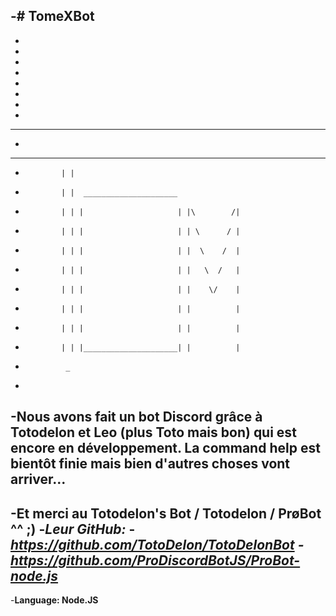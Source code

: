 -# TomeXBot
- 
- 
- 
- 
- 
- 
- 
- 
- 
- --------------------------
-
- ------------   -----------
-             | |
-             | |  _____________________
-             | | |                     | |\        /|
-             | | |                     | | \      / |
-             | | |                     | |  \    /  |     
-             | | |                     | |   \  /   |
-             | | |                     | |    \/    |
-             | | |                     | |          |
-             | | |                     | |          |
-             | | |_____________________| |          |
-              _
-
-Nous avons fait un bot Discord grâce à Totodelon et Leo (plus Toto mais bon) qui est encore en développement. La command help est bientôt finie mais bien d'autres choses vont arriver...
-
-Et merci au Totodelon's Bot / Totodelon / PrøBot ^^ ;)
-_Leur GitHub:_
-_**https://github.com/TotoDelon/TotoDelonBot
-https://github.com/ProDiscordBotJS/ProBot-node.js**_
-
-**Language: Node.JS**
